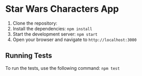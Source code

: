 # Star Wars Characters App

1. Clone the repository:
2. Install the dependencies: `npm install`
3. Start the development server: `npm start`
4. Open your browser and navigate to `http://localhost:3000`

## Running Tests

To run the tests, use the following command: `npm test`
